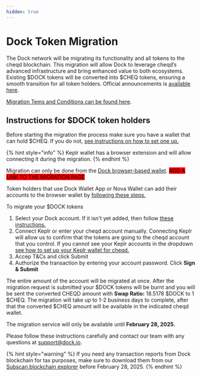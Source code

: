 ```yaml
---
hidden: true
---
```


# Dock Token Migration

The Dock network will be migrating its functionality and all tokens to the cheqd blockchain. This migration will allow Dock to leverage cheqd’s advanced infrastructure and bring enhanced value to both ecosystems. Existing $DOCK tokens will be converted into $CHEQ tokens, ensuring a smooth transition for all token holders. Official announcements is [available here](https://www.dock.io/post/dock-and-cheqd-form-alliance-to-accelerate-global-adoption-of-decentralized-id).

[Migration Tems and Conditions can be found here](dock-token-migration/migration-terms-and-conditions.md).

## Instructions for $DOCK token holders

Before starting the migration the process make sure you have a wallet that can hold $CHEQ. If you do not, [see instructions on how to set one up.](https://docs.cheqd.io/product/network/wallets)

{% hint style="info" %}
Keplr wallet has a browser extension and will allow connecting it during the migration.&#x20;
{% endhint %}

Migration can only be done from the [Dock browser-based wallet](https://docs.dock.io/dock-token/wallets-and-account-creation#dock-polkadot-js-app). <mark style="background-color:red;">ADD A LINK TO THE MIGRATION PAGE</mark>

Token holders that use Dock Wallet App or Nova Wallet can add their accounts to the browser wallet by [following these steps.](dock-token-migration/adding-account-to-the-dock-browser-wallet.md)

To migrate your $DOCK tokens

1. Select your Dock account. If it isn't yet added, then follow [these instructions.](https://docs.dock.io/dock-token/dock-token-migration/adding-account-to-the-dock-browser-wallet)
2. Connect Keplr or enter your cheqd account manually. Connecting Keplr will allow us to confirm that the tokens are going to the cheqd account that you control. If you cannot see your Keplr accounts in the dropdown [see how to set up your Keplr wallet for cheqd.](https://docs.cheqd.io/product/network/wallets/keplr-setup)
3. Accep T\&Cs and click Submit
4. Authorize the transaction by entering your account password. Click **Sign & Submit**

The entire amount of the account will be migrated at once. After the migration request is submitted your $DOCK tokens will be burnt and you will be sent the converted CHEQD amount with **Swap Ratio:** 18.5178 $DOCK to 1 $CHEQ. The migration will take up to 1-2 business days to complete, after that the converted $CHEQ amount will be available in the indicated cheqd wallet.

The migration service will only be available until **February 28, 2025.**

Please follow these instructions carefully and contact our team with any questions at [support@dock.io](mailto:support@dock.io).

{% hint style="warning" %}
If you need any transaction reports from Dock blockchain for tax purposes, make sure to download them from our [Subscan blockchain explorer](https://dock.subscan.io/) before February 28, 2025.
{% endhint %}

